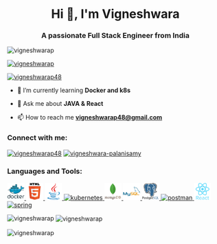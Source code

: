 <h1 align="center">Hi 👋, I'm Vigneshwara</h1>
<h3 align="center">A passionate Full Stack Engineer from India</h3>

<p align="left"> <img src="https://komarev.com/ghpvc/?username=vigneshwarap&label=Profile%20views&color=0e75b6&style=flat" alt="vigneshwarap" /> </p>

<p align="left"> <a href="https://github.com/ryo-ma/github-profile-trophy"><img src="https://github-profile-trophy.vercel.app/?username=vigneshwarap" alt="vigneshwarap" /></a> </p>

<p align="left"> <a href="https://twitter.com/vigneshwarap48" target="blank"><img src="https://img.shields.io/twitter/follow/vigneshwarap48?logo=twitter&style=for-the-badge" alt="vigneshwarap48" /></a> </p>

- 🌱 I’m currently learning **Docker and k8s**

- 💬 Ask me about **JAVA & React**

- 📫 How to reach me **vigneshwarap48@gmail.com**

<h3 align="left">Connect with me:</h3>
<p align="left">
<a href="https://twitter.com/vigneshwarap48" target="blank"><img align="center" src="https://raw.githubusercontent.com/rahuldkjain/github-profile-readme-generator/master/src/images/icons/Social/twitter.svg" alt="vigneshwarap48" height="30" width="40" /></a>
<a href="https://linkedin.com/in/vigneshwara-palanisamy" target="blank"><img align="center" src="https://raw.githubusercontent.com/rahuldkjain/github-profile-readme-generator/master/src/images/icons/Social/linked-in-alt.svg" alt="vigneshwara-palanisamy" height="30" width="40" /></a>
</p>

<h3 align="left">Languages and Tools:</h3>
<p align="left"> <a href="https://www.docker.com/" target="_blank" rel="noreferrer"> <img src="https://raw.githubusercontent.com/devicons/devicon/master/icons/docker/docker-original-wordmark.svg" alt="docker" width="40" height="40"/> </a> <a href="https://www.w3.org/html/" target="_blank" rel="noreferrer"> <img src="https://raw.githubusercontent.com/devicons/devicon/master/icons/html5/html5-original-wordmark.svg" alt="html5" width="40" height="40"/> </a> <a href="https://www.java.com" target="_blank" rel="noreferrer"> <img src="https://raw.githubusercontent.com/devicons/devicon/master/icons/java/java-original.svg" alt="java" width="40" height="40"/> </a> <a href="https://kubernetes.io" target="_blank" rel="noreferrer"> <img src="https://www.vectorlogo.zone/logos/kubernetes/kubernetes-icon.svg" alt="kubernetes" width="40" height="40"/> </a> <a href="https://www.mongodb.com/" target="_blank" rel="noreferrer"> <img src="https://raw.githubusercontent.com/devicons/devicon/master/icons/mongodb/mongodb-original-wordmark.svg" alt="mongodb" width="40" height="40"/> </a> <a href="https://www.mysql.com/" target="_blank" rel="noreferrer"> <img src="https://raw.githubusercontent.com/devicons/devicon/master/icons/mysql/mysql-original-wordmark.svg" alt="mysql" width="40" height="40"/> </a> <a href="https://www.postgresql.org" target="_blank" rel="noreferrer"> <img src="https://raw.githubusercontent.com/devicons/devicon/master/icons/postgresql/postgresql-original-wordmark.svg" alt="postgresql" width="40" height="40"/> </a> <a href="https://postman.com" target="_blank" rel="noreferrer"> <img src="https://www.vectorlogo.zone/logos/getpostman/getpostman-icon.svg" alt="postman" width="40" height="40"/> </a> <a href="https://reactjs.org/" target="_blank" rel="noreferrer"> <img src="https://raw.githubusercontent.com/devicons/devicon/master/icons/react/react-original-wordmark.svg" alt="react" width="40" height="40"/> </a> <a href="https://spring.io/" target="_blank" rel="noreferrer"> <img src="https://www.vectorlogo.zone/logos/springio/springio-icon.svg" alt="spring" width="40" height="40"/> </a> </p>

<p><img align="left" src="https://github-readme-stats.vercel.app/api/top-langs?username=vigneshwarap&show_icons=true&locale=en&layout=compact" alt="vigneshwarap" /></p>

<p>&nbsp;<img align="center" src="https://github-readme-stats.vercel.app/api?username=vigneshwarap&show_icons=true&locale=en" alt="vigneshwarap" /></p>

<p><img align="center" src="https://github-readme-streak-stats.herokuapp.com/?user=vigneshwarap&" alt="vigneshwarap" /></p>
